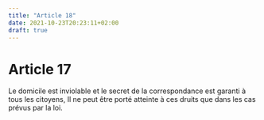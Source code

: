 ```yaml
---
title: "Article 18"
date: 2021-10-23T20:23:11+02:00
draft: true
---
```


# Article 17

Le domicile est inviolable et le secret de la correspondance est garanti à tous les citoyens, Il ne peut être porté atteinte à ces druits que dans les cas prévus par la loi.
